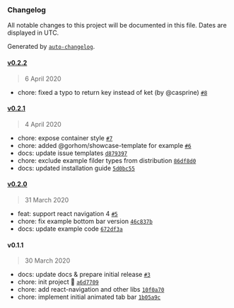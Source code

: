 ### Changelog

All notable changes to this project will be documented in this file. Dates are displayed in UTC.

Generated by [`auto-changelog`](https://github.com/CookPete/auto-changelog).

#### [v0.2.2](https://github.com/gorhom/react-native-animated-tabbar/compare/v0.2.1...v0.2.2)

> 6 April 2020

- chore: fixed a typo to return key instead of ket (by @casprine) [`#8`](https://github.com/gorhom/react-native-animated-tabbar/pull/8)

#### [v0.2.1](https://github.com/gorhom/react-native-animated-tabbar/compare/v0.2.0...v0.2.1)

> 4 April 2020

- chore: expose container style [`#7`](https://github.com/gorhom/react-native-animated-tabbar/pull/7)
- chore: added @gorhom/showcase-template for example  [`#6`](https://github.com/gorhom/react-native-animated-tabbar/pull/6)
- docs: update issue templates [`d879397`](https://github.com/gorhom/react-native-animated-tabbar/commit/d879397239cd90a11e6301eaa0ee465b2a54a267)
- chore: exclude example filder types from distribution [`86df8d0`](https://github.com/gorhom/react-native-animated-tabbar/commit/86df8d06f0cd5e3c2c9ea28827431851df0e5758)
- docs: updated installation guide [`5d0bc55`](https://github.com/gorhom/react-native-animated-tabbar/commit/5d0bc553b933363acc8bac5e1ad0258011891bd1)

#### [v0.2.0](https://github.com/gorhom/react-native-animated-tabbar/compare/v0.1.1...v0.2.0)

> 31 March 2020

- feat: support react navigation 4 [`#5`](https://github.com/gorhom/react-native-animated-tabbar/pull/5)
- chore: fix example bottom bar version [`46c837b`](https://github.com/gorhom/react-native-animated-tabbar/commit/46c837bbf9f36548dadaa563d5116190ee760973)
- docs: update example code [`672df3a`](https://github.com/gorhom/react-native-animated-tabbar/commit/672df3a07ef57ecee91a2448e724587ba2fea5e1)

#### v0.1.1

> 30 March 2020

- docs: update docs & prepare initial release [`#3`](https://github.com/gorhom/react-native-animated-tabbar/pull/3)
- chore: init project 🎉 [`a6d7709`](https://github.com/gorhom/react-native-animated-tabbar/commit/a6d77095008b28a7d238f3c91dcbf7b89db0bf07)
- chore: add react-navigation and other libs [`10f0a70`](https://github.com/gorhom/react-native-animated-tabbar/commit/10f0a70c40968acab40c3f1a745b55e0bdc05f16)
- chore: implement initial animated tab bar [`1b05a9c`](https://github.com/gorhom/react-native-animated-tabbar/commit/1b05a9c66c3ea86fa1613106d13d4e4de6992508)
